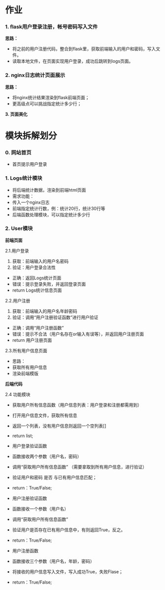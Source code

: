 
# 作业
### 1. flask用户登录注册，帐号密码写入文件

**思路：**

- 将之前的用户注册代码，整合到flask里，获取前端输入的用户和密码，写入文件。
- 读取本地文件，在页面实现用户登录，成功后跳转到logs页面。

### 2. nginx日志统计页面展示

**思路：**

- 将nginx统计结果渲染到flask前端页面；
- 更高级点可以挑战指定统计多少行；

**3. 页面美化**


# 模块拆解划分
### 0. 网站首页
- 首页提示用户登录

### 1. Logs统计模块
- 将后端统计数据，渲染到前端html页面
- 需求功能：
 - 传入一个nginx日志
 - 前端指定统计行数，例：统计20行，统计30行等
 - 后端函数处理模块，可以指定统计多少行

### 2. User模块

**前端页面**

2.1.用户登录
1. 获取：前端输入的用户名密码
2. 验证：用户登录合法性
 - 正确：返回Logs统计页面
 - 错误：提示登录失败，并返回登录页面
 - return Logs统计信息页面

2.2.用户注册
1. 获取：前端输入的用户名年龄密码
2. 验证：调用“用户注册验证函数”进行用户验证
 - 正确：调用“用户注册函数”  
 - 错误：提示不合法（用户名存在or输入有误等），并返回用户注册页面
 - return 用户注册页面

2.3.所有用户信息页面
- 思路：
 - 获取所有用户信息
 - 渲染前端模版


**后端代码**

2.4 功能模块
- 获取用户所有信息函数（用户信息列表：用户登录和注册都需用到）
 - 打开用户信息文件，获取所有信息
 - 返回一个列表，没有用户信息则返回一个空列表[]
 - return list;

- 用户登录验证函数
 - 函数接收两个参数（用户名，密码）
 - 调用“获取用户所有信息函数” （需要拿取到所有用户信息，进行验证）
 - 验证用户和密码 是否 与已有用户信息匹配；
 - return：True/False;

- 用户注册验证函数
 - 函数接收一个参数（用户名）
 - 调用“获取用户所有信息函数”
 - 验证用户是否存在已有用户信息中，有则返回True，反之。
 - return：True/False;

- 用户注册函数
 - 函数接收三个参数（用户名，年龄，密码）
 - 将接收的用户信息写入文件，写入成功True，失败Flase；
 - return：True/False;

